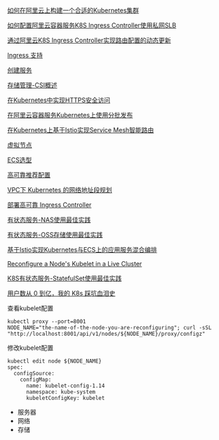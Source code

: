 [如何在阿里云上构建一个合适的Kubernetes集群](https://yq.aliyun.com/articles/602932)

[如何配置阿里云容器服务K8S Ingress Controller使用私网SLB](https://yq.aliyun.com/articles/603655)

[通过阿里云K8S Ingress Controller实现路由配置的动态更新](https://yq.aliyun.com/articles/692732)

[Ingress 支持](https://help.aliyun.com/document_detail/86533.html)

[创建服务](https://help.aliyun.com/document_detail/86512.html)

[存储管理-CSI概述](https://help.aliyun.com/document_detail/134722.html)

[在Kubernetes中实现HTTPS安全访问](https://help.aliyun.com/document_detail/93804.html)

[在阿里云容器服务Kubernetes上使用分批发布](https://help.aliyun.com/document_detail/87370.html)

[在Kubernetes上基于Istio实现Service Mesh智能路由](https://help.aliyun.com/document_detail/128533.html)

[虚拟节点](https://help.aliyun.com/document_detail/118970.html)

[ECS选型](https://help.aliyun.com/document_detail/98886.html)

[高可靠推荐配置](https://help.aliyun.com/document_detail/94292.html)

[VPC下 Kubernetes 的网络地址段规划](https://help.aliyun.com/document_detail/86500.html)

[部署高可靠 Ingress Controller](https://help.aliyun.com/document_detail/86750.html)

[有状态服务-NAS使用最佳实践](https://help.aliyun.com/document_detail/100684.html)

[有状态服务-OSS存储使用最佳实践](https://help.aliyun.com/document_detail/100713.html)

[基于Istio实现Kubernetes与ECS上的应用服务混合编排](https://help.aliyun.com/document_detail/90707.html)

[Reconfigure a Node's Kubelet in a Live Cluster](https://kubernetes.io/docs/tasks/administer-cluster/reconfigure-kubelet/#generate-the-configuration-file)

[K8S有状态服务-StatefulSet使用最佳实践](https://yq.aliyun.com/articles/629007)

[用户数从 0 到亿，我的 K8s 踩坑血泪史](https://yq.aliyun.com/articles/717100)


查看kubelet配置
```shell
kubectl proxy --port=8001
NODE_NAME="the-name-of-the-node-you-are-reconfiguring"; curl -sSL "http://localhost:8001/api/v1/nodes/${NODE_NAME}/proxy/configz"
```
修改kubelet配置
```shell
kubectl edit node ${NODE_NAME}
spec:
  configSource:
    configMap:
      name: kubelet-config-1.14
      namespace: kube-system
      kubeletConfigKey: kubelet
```



* 服务器
* 网络
* 存储